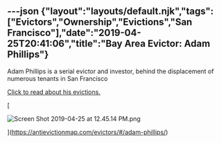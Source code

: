 ---json
{"layout":"layouts/default.njk","tags":["Evictors","Ownership","Evictions","San Francisco"],"date":"2019-04-25T20:41:06","title":"Bay Area Evictor: Adam Phillips"}
---

Adam Phillips is a serial evictor and investor, behind the displacement of numerous tenants in San Francisco

[Click to read about his evictions.](https://antievictionmap.com/evictors/#/adam-phillips/)

[

![Screen Shot 2019-04-25 at 12.45.14 PM.png](https://images.squarespace-cdn.com/content/v1/52b7d7a6e4b0b3e376ac8ea2/1556224827908-8GJHSZZG18ZLWPH4LMYC/ke17ZwdGBToddI8pDm48kDmImNJNQVmxQs7ET69MjigUqsxRUqqbr1mOJYKfIPR7LoDQ9mXPOjoJoqy81S2I8N_N4V1vUb5AoIIIbLZhVYxCRW4BPu10St3TBAUQYVKc0iui_diWO90melvZkgfGh-mV0cli9As2-EPLsO2lPmIrNml_BTYxSBoPP9TIyZnb/Screen+Shot+2019-04-25+at+12.45.14+PM.png)

](https://antievictionmap.com/evictors/#/adam-phillips/)